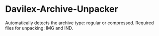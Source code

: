 # Davilex-Archive-Unpacker
Automatically detects the archive type: regular or compressed. Required files for unpacking: IMG and IND.
